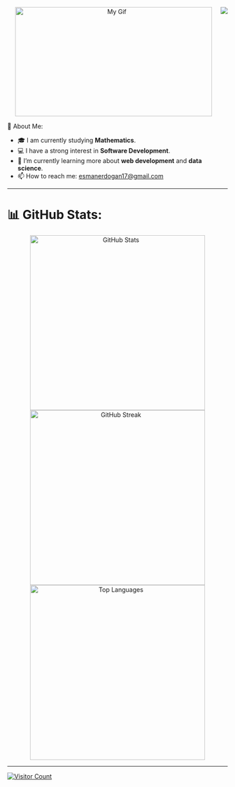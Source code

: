 <!-- Profile Views -->
<p align="center">
  <img src="https://komarev.com/ghpvc/?username=erdgnesm&&style=plastics&&color=yellow" align="right"/>
</p>

<p align="center">
  <img src="https://github.com/erdgnesm/erdgnesm/blob/main/giphy.gif?raw=true" width="450px" height="250px" alt="My Gif"/>
</p>

💫 About Me:
- 🎓 I am currently studying **Mathematics**.
- 💻 I have a strong interest in **Software Development**.
- 🌱 I’m currently learning more about **web development** and **data science**.
- 📫 How to reach me: [esmanerdogan17@gmail.com](mailto:esmanerdogan17@gmail.com)

---

# 📊 GitHub Stats:
<p align="center">
  <img src="https://github-readme-stats.vercel.app/api?username=erdgnesm&theme=react&hide_border=false&include_all_commits=false&count_private=false" alt="GitHub Stats" width="400px"/><br/>
  <img src="https://github-readme-streak-stats.herokuapp.com/?user=erdgnesm&theme=react&hide_border=false" alt="GitHub Streak" width="400px"/><br/>
  <img src="https://github-readme-stats.vercel.app/api/top-langs/?username=erdgnesm&theme=react&hide_border=false&include_all_commits=false&count_private=false&layout=compact" alt="Top Languages" width="400px"/>
</p>

---

[![Visitor Count](https://visitcount.itsvg.in/api?id=erdgnesm&icon=0&color=1)](https://visitcount.itsvg.in)
